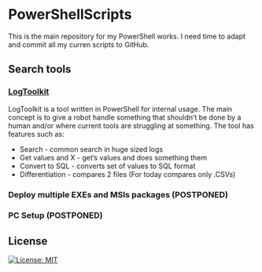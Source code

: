 # PowerShellScripts
This is the main repository for my PowerShell works. I need time to adapt and commit all my curren scripts to GitHub.
## Search tools
### [LogToolkit](/Up%20To%20Date/Text%20Sort/LogToolkit.ps1)
LogToolkit is a tool written in PowerShell for internal usage. 
The main concept is to give a robot handle something that shouldn’t be done by a human and/or where current tools are struggling at something.
The tool has features such as:
- Search - common search in huge sized logs
- Get values and X - get’s values and does something them
- Convert to SQL - converts set of values to SQL format
- Differentiation -  compares 2 files (For today compares only .CSVs)
### Deploy multiple EXEs and MSIs packages (POSTPONED)
### PC Setup (POSTPONED)
## License
[![License: MIT](https://img.shields.io/badge/License-MIT-yellow.svg)](https://opensource.org/licenses/MIT)
